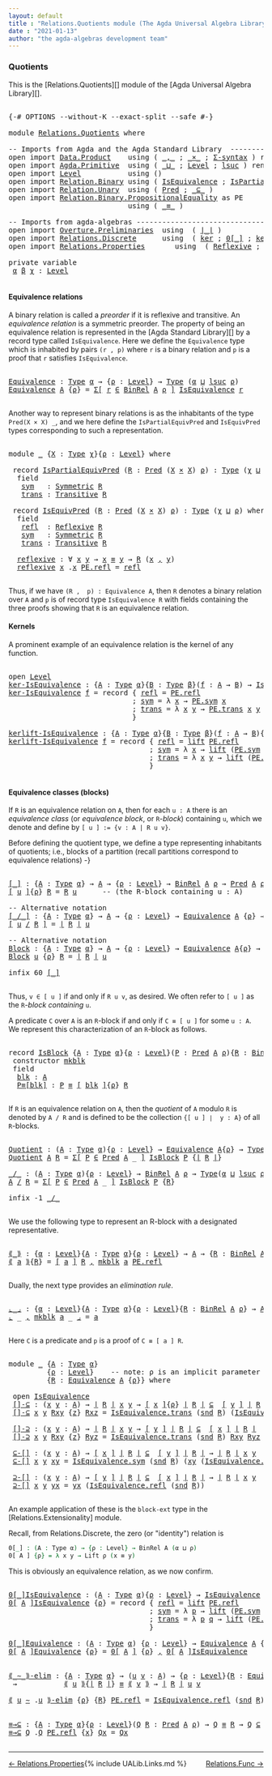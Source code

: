 ```yaml
---
layout: default
title : "Relations.Quotients module (The Agda Universal Algebra Library)"
date : "2021-01-13"
author: "the agda-algebras development team"
---
```


### <a id="quotients">Quotients</a>

This is the [Relations.Quotients][] module of the [Agda Universal Algebra Library][].

<pre class="Agda">

<a id="303" class="Symbol">{-#</a> <a id="307" class="Keyword">OPTIONS</a> <a id="315" class="Pragma">--without-K</a> <a id="327" class="Pragma">--exact-split</a> <a id="341" class="Pragma">--safe</a> <a id="348" class="Symbol">#-}</a>

<a id="353" class="Keyword">module</a> <a id="360" href="Relations.Quotients.html" class="Module">Relations.Quotients</a> <a id="380" class="Keyword">where</a>

<a id="387" class="Comment">-- Imports from Agda and the Agda Standard Library  ----------------------------------------------</a>
<a id="486" class="Keyword">open</a> <a id="491" class="Keyword">import</a> <a id="498" href="Data.Product.html" class="Module">Data.Product</a>    <a id="514" class="Keyword">using</a> <a id="520" class="Symbol">(</a> <a id="522" href="Agda.Builtin.Sigma.html#236" class="InductiveConstructor Operator">_,_</a> <a id="526" class="Symbol">;</a> <a id="528" href="Data.Product.html#1167" class="Function Operator">_×_</a> <a id="532" class="Symbol">;</a> <a id="534" href="Data.Product.html#916" class="Function">Σ-syntax</a> <a id="543" class="Symbol">)</a> <a id="545" class="Keyword">renaming</a> <a id="554" class="Symbol">(</a> <a id="556" href="Agda.Builtin.Sigma.html#252" class="Field">proj₁</a> <a id="562" class="Symbol">to</a> <a id="565" class="Field">fst</a> <a id="569" class="Symbol">;</a> <a id="571" href="Agda.Builtin.Sigma.html#264" class="Field">proj₂</a> <a id="577" class="Symbol">to</a> <a id="580" class="Field">snd</a> <a id="584" class="Symbol">)</a>
<a id="586" class="Keyword">open</a> <a id="591" class="Keyword">import</a> <a id="598" href="Agda.Primitive.html" class="Module">Agda.Primitive</a>  <a id="614" class="Keyword">using</a> <a id="620" class="Symbol">(</a> <a id="622" href="Agda.Primitive.html#810" class="Primitive Operator">_⊔_</a> <a id="626" class="Symbol">;</a> <a id="628" href="Agda.Primitive.html#597" class="Postulate">Level</a> <a id="634" class="Symbol">;</a> <a id="636" href="Agda.Primitive.html#780" class="Primitive">lsuc</a> <a id="641" class="Symbol">)</a> <a id="643" class="Keyword">renaming</a> <a id="652" class="Symbol">(</a> <a id="654" href="Agda.Primitive.html#326" class="Primitive">Set</a> <a id="658" class="Symbol">to</a> <a id="661" class="Primitive">Type</a> <a id="666" class="Symbol">)</a>
<a id="668" class="Keyword">open</a> <a id="673" class="Keyword">import</a> <a id="680" href="Level.html" class="Module">Level</a>           <a id="696" class="Keyword">using</a> <a id="702" class="Symbol">()</a>
<a id="705" class="Keyword">open</a> <a id="710" class="Keyword">import</a> <a id="717" href="Relation.Binary.html" class="Module">Relation.Binary</a> <a id="733" class="Keyword">using</a> <a id="739" class="Symbol">(</a> <a id="741" href="Relation.Binary.Structures.html#1522" class="Record">IsEquivalence</a> <a id="755" class="Symbol">;</a> <a id="757" href="Relation.Binary.Structures.html#1119" class="Record">IsPartialEquivalence</a><a id="777" class="Symbol">)</a> <a id="779" class="Keyword">renaming</a> <a id="788" class="Symbol">(</a> <a id="790" href="Relation.Binary.Core.html#882" class="Function">Rel</a> <a id="794" class="Symbol">to</a> <a id="797" class="Function">BinRel</a> <a id="804" class="Symbol">)</a>
<a id="806" class="Keyword">open</a> <a id="811" class="Keyword">import</a> <a id="818" href="Relation.Unary.html" class="Module">Relation.Unary</a>  <a id="834" class="Keyword">using</a> <a id="840" class="Symbol">(</a> <a id="842" href="Relation.Unary.html#1101" class="Function">Pred</a> <a id="847" class="Symbol">;</a> <a id="849" href="Relation.Unary.html#1742" class="Function Operator">_⊆_</a> <a id="853" class="Symbol">)</a>
<a id="855" class="Keyword">open</a> <a id="860" class="Keyword">import</a> <a id="867" href="Relation.Binary.PropositionalEquality.html" class="Module">Relation.Binary.PropositionalEquality</a> <a id="905" class="Symbol">as</a> <a id="908" class="Module">PE</a>
                            <a id="939" class="Keyword">using</a> <a id="945" class="Symbol">(</a> <a id="947" href="Agda.Builtin.Equality.html#151" class="Datatype Operator">_≡_</a> <a id="951" class="Symbol">)</a>

<a id="954" class="Comment">-- Imports from agda-algebras ---------------------------------------------------------------------</a>
<a id="1054" class="Keyword">open</a> <a id="1059" class="Keyword">import</a> <a id="1066" href="Overture.Preliminaries.html" class="Module">Overture.Preliminaries</a>  <a id="1090" class="Keyword">using</a>  <a id="1097" class="Symbol">(</a> <a id="1099" href="Overture.Preliminaries.html#4382" class="Function Operator">∣_∣</a> <a id="1103" class="Symbol">)</a>
<a id="1105" class="Keyword">open</a> <a id="1110" class="Keyword">import</a> <a id="1117" href="Relations.Discrete.html" class="Module">Relations.Discrete</a>      <a id="1141" class="Keyword">using</a>  <a id="1148" class="Symbol">(</a> <a id="1150" href="Relations.Discrete.html#3878" class="Function">ker</a> <a id="1154" class="Symbol">;</a> <a id="1156" href="Relations.Discrete.html#4655" class="Function Operator">0[_]</a> <a id="1161" class="Symbol">;</a> <a id="1163" href="Relations.Discrete.html#4336" class="Function">kerlift</a> <a id="1171" class="Symbol">)</a>
<a id="1173" class="Keyword">open</a> <a id="1178" class="Keyword">import</a> <a id="1185" href="Relations.Properties.html" class="Module">Relations.Properties</a>       <a id="1212" class="Keyword">using</a>  <a id="1219" class="Symbol">(</a> <a id="1221" href="Relations.Properties.html#1173" class="Function">Reflexive</a> <a id="1231" class="Symbol">;</a> <a id="1233" href="Relations.Properties.html#1376" class="Function">Symmetric</a> <a id="1243" class="Symbol">;</a> <a id="1245" href="Relations.Properties.html#1798" class="Function">Transitive</a> <a id="1256" class="Symbol">)</a>

<a id="1259" class="Keyword">private</a> <a id="1267" class="Keyword">variable</a>
 <a id="1277" href="Relations.Quotients.html#1277" class="Generalizable">α</a> <a id="1279" href="Relations.Quotients.html#1279" class="Generalizable">β</a> <a id="1281" href="Relations.Quotients.html#1281" class="Generalizable">χ</a> <a id="1283" class="Symbol">:</a> <a id="1285" href="Agda.Primitive.html#597" class="Postulate">Level</a>

</pre>

#### <a id="equivalence-relations">Equivalence relations</a>

A binary relation is called a *preorder* if it is reflexive and transitive.
An *equivalence relation* is a symmetric preorder. The property of being
an equivalence relation is represented in the [Agda Standard Library][] by
a record type called `IsEquivalence`.  Here we define the `Equivalence` type
which is inhabited by pairs `(r , p)` where `r` is a binary relation and `p`
is a proof that `r` satisfies `IsEquivalence`.

<pre class="Agda">

<a id="Equivalence"></a><a id="1806" href="Relations.Quotients.html#1806" class="Function">Equivalence</a> <a id="1818" class="Symbol">:</a> <a id="1820" href="Relations.Quotients.html#661" class="Primitive">Type</a> <a id="1825" href="Relations.Quotients.html#1277" class="Generalizable">α</a> <a id="1827" class="Symbol">→</a> <a id="1829" class="Symbol">{</a><a id="1830" href="Relations.Quotients.html#1830" class="Bound">ρ</a> <a id="1832" class="Symbol">:</a> <a id="1834" href="Agda.Primitive.html#597" class="Postulate">Level</a><a id="1839" class="Symbol">}</a> <a id="1841" class="Symbol">→</a> <a id="1843" href="Relations.Quotients.html#661" class="Primitive">Type</a> <a id="1848" class="Symbol">(</a><a id="1849" href="Relations.Quotients.html#1277" class="Generalizable">α</a> <a id="1851" href="Agda.Primitive.html#810" class="Primitive Operator">⊔</a> <a id="1853" href="Agda.Primitive.html#780" class="Primitive">lsuc</a> <a id="1858" href="Relations.Quotients.html#1830" class="Bound">ρ</a><a id="1859" class="Symbol">)</a>
<a id="1861" href="Relations.Quotients.html#1806" class="Function">Equivalence</a> <a id="1873" href="Relations.Quotients.html#1873" class="Bound">A</a> <a id="1875" class="Symbol">{</a><a id="1876" href="Relations.Quotients.html#1876" class="Bound">ρ</a><a id="1877" class="Symbol">}</a> <a id="1879" class="Symbol">=</a> <a id="1881" href="Data.Product.html#916" class="Function">Σ[</a> <a id="1884" href="Relations.Quotients.html#1884" class="Bound">r</a> <a id="1886" href="Data.Product.html#916" class="Function">∈</a> <a id="1888" href="Relations.Quotients.html#797" class="Function">BinRel</a> <a id="1895" href="Relations.Quotients.html#1873" class="Bound">A</a> <a id="1897" href="Relations.Quotients.html#1876" class="Bound">ρ</a> <a id="1899" href="Data.Product.html#916" class="Function">]</a> <a id="1901" href="Relation.Binary.Structures.html#1522" class="Record">IsEquivalence</a> <a id="1915" href="Relations.Quotients.html#1884" class="Bound">r</a>

</pre>

Another way to represent binary relations is as the inhabitants of the
type `Pred(X × X) _`, and we here define the `IsPartialEquivPred`
and `IsEquivPred` types corresponding to such a representation.

<pre class="Agda">

<a id="2146" class="Keyword">module</a> <a id="2153" href="Relations.Quotients.html#2153" class="Module">_</a> <a id="2155" class="Symbol">{</a><a id="2156" href="Relations.Quotients.html#2156" class="Bound">X</a> <a id="2158" class="Symbol">:</a> <a id="2160" href="Relations.Quotients.html#661" class="Primitive">Type</a> <a id="2165" href="Relations.Quotients.html#1281" class="Generalizable">χ</a><a id="2166" class="Symbol">}{</a><a id="2168" href="Relations.Quotients.html#2168" class="Bound">ρ</a> <a id="2170" class="Symbol">:</a> <a id="2172" href="Agda.Primitive.html#597" class="Postulate">Level</a><a id="2177" class="Symbol">}</a> <a id="2179" class="Keyword">where</a>

 <a id="2187" class="Keyword">record</a> <a id="2194" href="Relations.Quotients.html#2194" class="Record">IsPartialEquivPred</a> <a id="2213" class="Symbol">(</a><a id="2214" href="Relations.Quotients.html#2214" class="Bound">R</a> <a id="2216" class="Symbol">:</a> <a id="2218" href="Relation.Unary.html#1101" class="Function">Pred</a> <a id="2223" class="Symbol">(</a><a id="2224" href="Relations.Quotients.html#2156" class="Bound">X</a> <a id="2226" href="Data.Product.html#1167" class="Function Operator">×</a> <a id="2228" href="Relations.Quotients.html#2156" class="Bound">X</a><a id="2229" class="Symbol">)</a> <a id="2231" href="Relations.Quotients.html#2168" class="Bound">ρ</a><a id="2232" class="Symbol">)</a> <a id="2234" class="Symbol">:</a> <a id="2236" href="Relations.Quotients.html#661" class="Primitive">Type</a> <a id="2241" class="Symbol">(</a><a id="2242" href="Relations.Quotients.html#2165" class="Bound">χ</a> <a id="2244" href="Agda.Primitive.html#810" class="Primitive Operator">⊔</a> <a id="2246" href="Relations.Quotients.html#2168" class="Bound">ρ</a><a id="2247" class="Symbol">)</a> <a id="2249" class="Keyword">where</a>
  <a id="2257" class="Keyword">field</a>
   <a id="2266" href="Relations.Quotients.html#2266" class="Field">sym</a>   <a id="2272" class="Symbol">:</a> <a id="2274" href="Relations.Properties.html#1376" class="Function">Symmetric</a> <a id="2284" href="Relations.Quotients.html#2214" class="Bound">R</a>
   <a id="2289" href="Relations.Quotients.html#2289" class="Field">trans</a> <a id="2295" class="Symbol">:</a> <a id="2297" href="Relations.Properties.html#1798" class="Function">Transitive</a> <a id="2308" href="Relations.Quotients.html#2214" class="Bound">R</a>

 <a id="2312" class="Keyword">record</a> <a id="2319" href="Relations.Quotients.html#2319" class="Record">IsEquivPred</a> <a id="2331" class="Symbol">(</a><a id="2332" href="Relations.Quotients.html#2332" class="Bound">R</a> <a id="2334" class="Symbol">:</a> <a id="2336" href="Relation.Unary.html#1101" class="Function">Pred</a> <a id="2341" class="Symbol">(</a><a id="2342" href="Relations.Quotients.html#2156" class="Bound">X</a> <a id="2344" href="Data.Product.html#1167" class="Function Operator">×</a> <a id="2346" href="Relations.Quotients.html#2156" class="Bound">X</a><a id="2347" class="Symbol">)</a> <a id="2349" href="Relations.Quotients.html#2168" class="Bound">ρ</a><a id="2350" class="Symbol">)</a> <a id="2352" class="Symbol">:</a> <a id="2354" href="Relations.Quotients.html#661" class="Primitive">Type</a> <a id="2359" class="Symbol">(</a><a id="2360" href="Relations.Quotients.html#2165" class="Bound">χ</a> <a id="2362" href="Agda.Primitive.html#810" class="Primitive Operator">⊔</a> <a id="2364" href="Relations.Quotients.html#2168" class="Bound">ρ</a><a id="2365" class="Symbol">)</a> <a id="2367" class="Keyword">where</a>
  <a id="2375" class="Keyword">field</a>
   <a id="2384" href="Relations.Quotients.html#2384" class="Field">refl</a>  <a id="2390" class="Symbol">:</a> <a id="2392" href="Relations.Properties.html#1173" class="Function">Reflexive</a> <a id="2402" href="Relations.Quotients.html#2332" class="Bound">R</a>
   <a id="2407" href="Relations.Quotients.html#2407" class="Field">sym</a>   <a id="2413" class="Symbol">:</a> <a id="2415" href="Relations.Properties.html#1376" class="Function">Symmetric</a> <a id="2425" href="Relations.Quotients.html#2332" class="Bound">R</a>
   <a id="2430" href="Relations.Quotients.html#2430" class="Field">trans</a> <a id="2436" class="Symbol">:</a> <a id="2438" href="Relations.Properties.html#1798" class="Function">Transitive</a> <a id="2449" href="Relations.Quotients.html#2332" class="Bound">R</a>

  <a id="2454" href="Relations.Quotients.html#2454" class="Function">reflexive</a> <a id="2464" class="Symbol">:</a> <a id="2466" class="Symbol">∀</a> <a id="2468" href="Relations.Quotients.html#2468" class="Bound">x</a> <a id="2470" href="Relations.Quotients.html#2470" class="Bound">y</a> <a id="2472" class="Symbol">→</a> <a id="2474" href="Relations.Quotients.html#2468" class="Bound">x</a> <a id="2476" href="Agda.Builtin.Equality.html#151" class="Datatype Operator">≡</a> <a id="2478" href="Relations.Quotients.html#2470" class="Bound">y</a> <a id="2480" class="Symbol">→</a> <a id="2482" href="Relations.Quotients.html#2332" class="Bound">R</a> <a id="2484" class="Symbol">(</a><a id="2485" href="Relations.Quotients.html#2468" class="Bound">x</a> <a id="2487" href="Agda.Builtin.Sigma.html#236" class="InductiveConstructor Operator">,</a> <a id="2489" href="Relations.Quotients.html#2470" class="Bound">y</a><a id="2490" class="Symbol">)</a>
  <a id="2494" href="Relations.Quotients.html#2454" class="Function">reflexive</a> <a id="2504" href="Relations.Quotients.html#2504" class="Bound">x</a> <a id="2506" class="DottedPattern Symbol">.</a><a id="2507" href="Relations.Quotients.html#2504" class="DottedPattern Bound">x</a> <a id="2509" href="Agda.Builtin.Equality.html#208" class="InductiveConstructor">PE.refl</a> <a id="2517" class="Symbol">=</a> <a id="2519" href="Relations.Quotients.html#2384" class="Field">refl</a>

</pre>

Thus, if we have `(R ,  p) : Equivalence A`, then `R` denotes a binary
relation over `A` and `p` is of record type `IsEquivalence R` with fields
containing the three proofs showing that `R` is an equivalence relation.

#### <a id="kernels">Kernels</a>

A prominent example of an equivalence relation is the kernel of any function.

<pre class="Agda">

<a id="2883" class="Keyword">open</a> <a id="2888" href="Level.html" class="Module">Level</a>
<a id="ker-IsEquivalence"></a><a id="2894" href="Relations.Quotients.html#2894" class="Function">ker-IsEquivalence</a> <a id="2912" class="Symbol">:</a> <a id="2914" class="Symbol">{</a><a id="2915" href="Relations.Quotients.html#2915" class="Bound">A</a> <a id="2917" class="Symbol">:</a> <a id="2919" href="Relations.Quotients.html#661" class="Primitive">Type</a> <a id="2924" href="Relations.Quotients.html#1277" class="Generalizable">α</a><a id="2925" class="Symbol">}{</a><a id="2927" href="Relations.Quotients.html#2927" class="Bound">B</a> <a id="2929" class="Symbol">:</a> <a id="2931" href="Relations.Quotients.html#661" class="Primitive">Type</a> <a id="2936" href="Relations.Quotients.html#1279" class="Generalizable">β</a><a id="2937" class="Symbol">}(</a><a id="2939" href="Relations.Quotients.html#2939" class="Bound">f</a> <a id="2941" class="Symbol">:</a> <a id="2943" href="Relations.Quotients.html#2915" class="Bound">A</a> <a id="2945" class="Symbol">→</a> <a id="2947" href="Relations.Quotients.html#2927" class="Bound">B</a><a id="2948" class="Symbol">)</a> <a id="2950" class="Symbol">→</a> <a id="2952" href="Relation.Binary.Structures.html#1522" class="Record">IsEquivalence</a> <a id="2966" class="Symbol">(</a><a id="2967" href="Relations.Discrete.html#3878" class="Function">ker</a> <a id="2971" href="Relations.Quotients.html#2939" class="Bound">f</a><a id="2972" class="Symbol">)</a>
<a id="2974" href="Relations.Quotients.html#2894" class="Function">ker-IsEquivalence</a> <a id="2992" href="Relations.Quotients.html#2992" class="Bound">f</a> <a id="2994" class="Symbol">=</a> <a id="2996" class="Keyword">record</a> <a id="3003" class="Symbol">{</a> <a id="3005" href="Relation.Binary.Structures.html#1568" class="Field">refl</a> <a id="3010" class="Symbol">=</a> <a id="3012" href="Agda.Builtin.Equality.html#208" class="InductiveConstructor">PE.refl</a>
                             <a id="3049" class="Symbol">;</a> <a id="3051" href="Relation.Binary.Structures.html#1594" class="Field">sym</a> <a id="3055" class="Symbol">=</a> <a id="3057" class="Symbol">λ</a> <a id="3059" href="Relations.Quotients.html#3059" class="Bound">x</a> <a id="3061" class="Symbol">→</a> <a id="3063" href="Relation.Binary.PropositionalEquality.Core.html#1684" class="Function">PE.sym</a> <a id="3070" href="Relations.Quotients.html#3059" class="Bound">x</a>
                             <a id="3101" class="Symbol">;</a> <a id="3103" href="Relation.Binary.Structures.html#1620" class="Field">trans</a> <a id="3109" class="Symbol">=</a> <a id="3111" class="Symbol">λ</a> <a id="3113" href="Relations.Quotients.html#3113" class="Bound">x</a> <a id="3115" href="Relations.Quotients.html#3115" class="Bound">y</a> <a id="3117" class="Symbol">→</a> <a id="3119" href="Relation.Binary.PropositionalEquality.Core.html#1729" class="Function">PE.trans</a> <a id="3128" href="Relations.Quotients.html#3113" class="Bound">x</a> <a id="3130" href="Relations.Quotients.html#3115" class="Bound">y</a>
                             <a id="3161" class="Symbol">}</a>

<a id="kerlift-IsEquivalence"></a><a id="3164" href="Relations.Quotients.html#3164" class="Function">kerlift-IsEquivalence</a> <a id="3186" class="Symbol">:</a> <a id="3188" class="Symbol">{</a><a id="3189" href="Relations.Quotients.html#3189" class="Bound">A</a> <a id="3191" class="Symbol">:</a> <a id="3193" href="Relations.Quotients.html#661" class="Primitive">Type</a> <a id="3198" href="Relations.Quotients.html#1277" class="Generalizable">α</a><a id="3199" class="Symbol">}{</a><a id="3201" href="Relations.Quotients.html#3201" class="Bound">B</a> <a id="3203" class="Symbol">:</a> <a id="3205" href="Relations.Quotients.html#661" class="Primitive">Type</a> <a id="3210" href="Relations.Quotients.html#1279" class="Generalizable">β</a><a id="3211" class="Symbol">}(</a><a id="3213" href="Relations.Quotients.html#3213" class="Bound">f</a> <a id="3215" class="Symbol">:</a> <a id="3217" href="Relations.Quotients.html#3189" class="Bound">A</a> <a id="3219" class="Symbol">→</a> <a id="3221" href="Relations.Quotients.html#3201" class="Bound">B</a><a id="3222" class="Symbol">){</a><a id="3224" href="Relations.Quotients.html#3224" class="Bound">ρ</a> <a id="3226" class="Symbol">:</a> <a id="3228" href="Agda.Primitive.html#597" class="Postulate">Level</a><a id="3233" class="Symbol">}</a> <a id="3235" class="Symbol">→</a> <a id="3237" href="Relation.Binary.Structures.html#1522" class="Record">IsEquivalence</a> <a id="3251" class="Symbol">(</a><a id="3252" href="Relations.Discrete.html#4336" class="Function">kerlift</a> <a id="3260" href="Relations.Quotients.html#3213" class="Bound">f</a> <a id="3262" href="Relations.Quotients.html#3224" class="Bound">ρ</a><a id="3263" class="Symbol">)</a>
<a id="3265" href="Relations.Quotients.html#3164" class="Function">kerlift-IsEquivalence</a> <a id="3287" href="Relations.Quotients.html#3287" class="Bound">f</a> <a id="3289" class="Symbol">=</a> <a id="3291" class="Keyword">record</a> <a id="3298" class="Symbol">{</a> <a id="3300" href="Relation.Binary.Structures.html#1568" class="Field">refl</a> <a id="3305" class="Symbol">=</a> <a id="3307" href="Level.html#457" class="InductiveConstructor">lift</a> <a id="3312" href="Agda.Builtin.Equality.html#208" class="InductiveConstructor">PE.refl</a>
                                 <a id="3353" class="Symbol">;</a> <a id="3355" href="Relation.Binary.Structures.html#1594" class="Field">sym</a> <a id="3359" class="Symbol">=</a> <a id="3361" class="Symbol">λ</a> <a id="3363" href="Relations.Quotients.html#3363" class="Bound">x</a> <a id="3365" class="Symbol">→</a> <a id="3367" href="Level.html#457" class="InductiveConstructor">lift</a> <a id="3372" class="Symbol">(</a><a id="3373" href="Relation.Binary.PropositionalEquality.Core.html#1684" class="Function">PE.sym</a> <a id="3380" class="Symbol">(</a><a id="3381" href="Level.html#470" class="Field">lower</a> <a id="3387" href="Relations.Quotients.html#3363" class="Bound">x</a><a id="3388" class="Symbol">))</a>
                                 <a id="3424" class="Symbol">;</a> <a id="3426" href="Relation.Binary.Structures.html#1620" class="Field">trans</a> <a id="3432" class="Symbol">=</a> <a id="3434" class="Symbol">λ</a> <a id="3436" href="Relations.Quotients.html#3436" class="Bound">x</a> <a id="3438" href="Relations.Quotients.html#3438" class="Bound">y</a> <a id="3440" class="Symbol">→</a> <a id="3442" href="Level.html#457" class="InductiveConstructor">lift</a> <a id="3447" class="Symbol">(</a><a id="3448" href="Relation.Binary.PropositionalEquality.Core.html#1729" class="Function">PE.trans</a> <a id="3457" class="Symbol">(</a><a id="3458" href="Level.html#470" class="Field">lower</a> <a id="3464" href="Relations.Quotients.html#3436" class="Bound">x</a><a id="3465" class="Symbol">)</a> <a id="3467" class="Symbol">(</a><a id="3468" href="Level.html#470" class="Field">lower</a> <a id="3474" href="Relations.Quotients.html#3438" class="Bound">y</a><a id="3475" class="Symbol">))</a>
                                 <a id="3511" class="Symbol">}</a>

</pre>


#### <a id="equivalence-classes"> Equivalence classes (blocks) </a>


If `R` is an equivalence relation on `A`, then for each `u : A` there is
an *equivalence class* (or *equivalence block*, or `R`-*block*) containing `u`,
which we denote and define by `[ u ] := {v : A | R u v}`.

Before defining the quotient type, we define a type representing inhabitants of quotients;
i.e., blocks of a partition (recall partitions correspond to equivalence relations) -}

<pre class="Agda">

<a id="[_]"></a><a id="4002" href="Relations.Quotients.html#4002" class="Function Operator">[_]</a> <a id="4006" class="Symbol">:</a> <a id="4008" class="Symbol">{</a><a id="4009" href="Relations.Quotients.html#4009" class="Bound">A</a> <a id="4011" class="Symbol">:</a> <a id="4013" href="Relations.Quotients.html#661" class="Primitive">Type</a> <a id="4018" href="Relations.Quotients.html#1277" class="Generalizable">α</a><a id="4019" class="Symbol">}</a> <a id="4021" class="Symbol">→</a> <a id="4023" href="Relations.Quotients.html#4009" class="Bound">A</a> <a id="4025" class="Symbol">→</a> <a id="4027" class="Symbol">{</a><a id="4028" href="Relations.Quotients.html#4028" class="Bound">ρ</a> <a id="4030" class="Symbol">:</a> <a id="4032" href="Agda.Primitive.html#597" class="Postulate">Level</a><a id="4037" class="Symbol">}</a> <a id="4039" class="Symbol">→</a> <a id="4041" href="Relations.Quotients.html#797" class="Function">BinRel</a> <a id="4048" href="Relations.Quotients.html#4009" class="Bound">A</a> <a id="4050" href="Relations.Quotients.html#4028" class="Bound">ρ</a> <a id="4052" class="Symbol">→</a> <a id="4054" href="Relation.Unary.html#1101" class="Function">Pred</a> <a id="4059" href="Relations.Quotients.html#4009" class="Bound">A</a> <a id="4061" href="Relations.Quotients.html#4028" class="Bound">ρ</a>
<a id="4063" href="Relations.Quotients.html#4002" class="Function Operator">[</a> <a id="4065" href="Relations.Quotients.html#4065" class="Bound">u</a> <a id="4067" href="Relations.Quotients.html#4002" class="Function Operator">]</a><a id="4068" class="Symbol">{</a><a id="4069" href="Relations.Quotients.html#4069" class="Bound">ρ</a><a id="4070" class="Symbol">}</a> <a id="4072" href="Relations.Quotients.html#4072" class="Bound">R</a> <a id="4074" class="Symbol">=</a> <a id="4076" href="Relations.Quotients.html#4072" class="Bound">R</a> <a id="4078" href="Relations.Quotients.html#4065" class="Bound">u</a>      <a id="4085" class="Comment">-- (the R-block containing u : A)</a>

<a id="4120" class="Comment">-- Alternative notation</a>
<a id="[_/_]"></a><a id="4144" href="Relations.Quotients.html#4144" class="Function Operator">[_/_]</a> <a id="4150" class="Symbol">:</a> <a id="4152" class="Symbol">{</a><a id="4153" href="Relations.Quotients.html#4153" class="Bound">A</a> <a id="4155" class="Symbol">:</a> <a id="4157" href="Relations.Quotients.html#661" class="Primitive">Type</a> <a id="4162" href="Relations.Quotients.html#1277" class="Generalizable">α</a><a id="4163" class="Symbol">}</a> <a id="4165" class="Symbol">→</a> <a id="4167" href="Relations.Quotients.html#4153" class="Bound">A</a> <a id="4169" class="Symbol">→</a> <a id="4171" class="Symbol">{</a><a id="4172" href="Relations.Quotients.html#4172" class="Bound">ρ</a> <a id="4174" class="Symbol">:</a> <a id="4176" href="Agda.Primitive.html#597" class="Postulate">Level</a><a id="4181" class="Symbol">}</a> <a id="4183" class="Symbol">→</a> <a id="4185" href="Relations.Quotients.html#1806" class="Function">Equivalence</a> <a id="4197" href="Relations.Quotients.html#4153" class="Bound">A</a> <a id="4199" class="Symbol">{</a><a id="4200" href="Relations.Quotients.html#4172" class="Bound">ρ</a><a id="4201" class="Symbol">}</a> <a id="4203" class="Symbol">→</a> <a id="4205" href="Relation.Unary.html#1101" class="Function">Pred</a> <a id="4210" href="Relations.Quotients.html#4153" class="Bound">A</a> <a id="4212" href="Relations.Quotients.html#4172" class="Bound">ρ</a>
<a id="4214" href="Relations.Quotients.html#4144" class="Function Operator">[</a> <a id="4216" href="Relations.Quotients.html#4216" class="Bound">u</a> <a id="4218" href="Relations.Quotients.html#4144" class="Function Operator">/</a> <a id="4220" href="Relations.Quotients.html#4220" class="Bound">R</a> <a id="4222" href="Relations.Quotients.html#4144" class="Function Operator">]</a> <a id="4224" class="Symbol">=</a> <a id="4226" href="Overture.Preliminaries.html#4382" class="Function Operator">∣</a> <a id="4228" href="Relations.Quotients.html#4220" class="Bound">R</a> <a id="4230" href="Overture.Preliminaries.html#4382" class="Function Operator">∣</a> <a id="4232" href="Relations.Quotients.html#4216" class="Bound">u</a>

<a id="4235" class="Comment">-- Alternative notation</a>
<a id="Block"></a><a id="4259" href="Relations.Quotients.html#4259" class="Function">Block</a> <a id="4265" class="Symbol">:</a> <a id="4267" class="Symbol">{</a><a id="4268" href="Relations.Quotients.html#4268" class="Bound">A</a> <a id="4270" class="Symbol">:</a> <a id="4272" href="Relations.Quotients.html#661" class="Primitive">Type</a> <a id="4277" href="Relations.Quotients.html#1277" class="Generalizable">α</a><a id="4278" class="Symbol">}</a> <a id="4280" class="Symbol">→</a> <a id="4282" href="Relations.Quotients.html#4268" class="Bound">A</a> <a id="4284" class="Symbol">→</a> <a id="4286" class="Symbol">{</a><a id="4287" href="Relations.Quotients.html#4287" class="Bound">ρ</a> <a id="4289" class="Symbol">:</a> <a id="4291" href="Agda.Primitive.html#597" class="Postulate">Level</a><a id="4296" class="Symbol">}</a> <a id="4298" class="Symbol">→</a> <a id="4300" href="Relations.Quotients.html#1806" class="Function">Equivalence</a> <a id="4312" href="Relations.Quotients.html#4268" class="Bound">A</a><a id="4313" class="Symbol">{</a><a id="4314" href="Relations.Quotients.html#4287" class="Bound">ρ</a><a id="4315" class="Symbol">}</a> <a id="4317" class="Symbol">→</a> <a id="4319" href="Relation.Unary.html#1101" class="Function">Pred</a> <a id="4324" href="Relations.Quotients.html#4268" class="Bound">A</a> <a id="4326" href="Relations.Quotients.html#4287" class="Bound">ρ</a>
<a id="4328" href="Relations.Quotients.html#4259" class="Function">Block</a> <a id="4334" href="Relations.Quotients.html#4334" class="Bound">u</a> <a id="4336" class="Symbol">{</a><a id="4337" href="Relations.Quotients.html#4337" class="Bound">ρ</a><a id="4338" class="Symbol">}</a> <a id="4340" href="Relations.Quotients.html#4340" class="Bound">R</a> <a id="4342" class="Symbol">=</a> <a id="4344" href="Overture.Preliminaries.html#4382" class="Function Operator">∣</a> <a id="4346" href="Relations.Quotients.html#4340" class="Bound">R</a> <a id="4348" href="Overture.Preliminaries.html#4382" class="Function Operator">∣</a> <a id="4350" href="Relations.Quotients.html#4334" class="Bound">u</a>

<a id="4353" class="Keyword">infix</a> <a id="4359" class="Number">60</a> <a id="4362" href="Relations.Quotients.html#4002" class="Function Operator">[_]</a>

</pre>

Thus, `v ∈ [ u ]` if and only if `R u v`, as desired.  We often refer to `[ u ]`
as the `R`-*block containing* `u`.

A predicate `C` over `A` is an `R`-block if and only if `C ≡ [ u ]` for some `u : A`.
We represent this characterization of an `R`-block as follows.

<pre class="Agda">

<a id="4660" class="Keyword">record</a> <a id="IsBlock"></a><a id="4667" href="Relations.Quotients.html#4667" class="Record">IsBlock</a> <a id="4675" class="Symbol">{</a><a id="4676" href="Relations.Quotients.html#4676" class="Bound">A</a> <a id="4678" class="Symbol">:</a> <a id="4680" href="Relations.Quotients.html#661" class="Primitive">Type</a> <a id="4685" href="Relations.Quotients.html#1277" class="Generalizable">α</a><a id="4686" class="Symbol">}{</a><a id="4688" href="Relations.Quotients.html#4688" class="Bound">ρ</a> <a id="4690" class="Symbol">:</a> <a id="4692" href="Agda.Primitive.html#597" class="Postulate">Level</a><a id="4697" class="Symbol">}(</a><a id="4699" href="Relations.Quotients.html#4699" class="Bound">P</a> <a id="4701" class="Symbol">:</a> <a id="4703" href="Relation.Unary.html#1101" class="Function">Pred</a> <a id="4708" href="Relations.Quotients.html#4676" class="Bound">A</a> <a id="4710" href="Relations.Quotients.html#4688" class="Bound">ρ</a><a id="4711" class="Symbol">){</a><a id="4713" href="Relations.Quotients.html#4713" class="Bound">R</a> <a id="4715" class="Symbol">:</a> <a id="4717" href="Relations.Quotients.html#797" class="Function">BinRel</a> <a id="4724" href="Relations.Quotients.html#4676" class="Bound">A</a> <a id="4726" href="Relations.Quotients.html#4688" class="Bound">ρ</a><a id="4727" class="Symbol">}</a> <a id="4729" class="Symbol">:</a> <a id="4731" href="Relations.Quotients.html#661" class="Primitive">Type</a><a id="4735" class="Symbol">(</a><a id="4736" href="Relations.Quotients.html#4685" class="Bound">α</a> <a id="4738" href="Agda.Primitive.html#810" class="Primitive Operator">⊔</a> <a id="4740" href="Agda.Primitive.html#780" class="Primitive">lsuc</a> <a id="4745" href="Relations.Quotients.html#4688" class="Bound">ρ</a><a id="4746" class="Symbol">)</a> <a id="4748" class="Keyword">where</a>
 <a id="4755" class="Keyword">constructor</a> <a id="mkblk"></a><a id="4767" href="Relations.Quotients.html#4767" class="InductiveConstructor">mkblk</a>
 <a id="4774" class="Keyword">field</a>
  <a id="IsBlock.blk"></a><a id="4782" href="Relations.Quotients.html#4782" class="Field">blk</a> <a id="4786" class="Symbol">:</a> <a id="4788" href="Relations.Quotients.html#4676" class="Bound">A</a>
  <a id="IsBlock.P≡[blk]"></a><a id="4792" href="Relations.Quotients.html#4792" class="Field">P≡[blk]</a> <a id="4800" class="Symbol">:</a> <a id="4802" href="Relations.Quotients.html#4699" class="Bound">P</a> <a id="4804" href="Agda.Builtin.Equality.html#151" class="Datatype Operator">≡</a> <a id="4806" href="Relations.Quotients.html#4002" class="Function Operator">[</a> <a id="4808" href="Relations.Quotients.html#4782" class="Field">blk</a> <a id="4812" href="Relations.Quotients.html#4002" class="Function Operator">]</a><a id="4813" class="Symbol">{</a><a id="4814" href="Relations.Quotients.html#4688" class="Bound">ρ</a><a id="4815" class="Symbol">}</a> <a id="4817" href="Relations.Quotients.html#4713" class="Bound">R</a>

</pre>

If `R` is an equivalence relation on `A`, then the *quotient* of `A` modulo `R` is
denoted by `A / R` and is defined to be the collection `{[ u ] ∣  y : A}` of all
`R`-blocks.

<pre class="Agda">

<a id="Quotient"></a><a id="5023" href="Relations.Quotients.html#5023" class="Function">Quotient</a> <a id="5032" class="Symbol">:</a> <a id="5034" class="Symbol">(</a><a id="5035" href="Relations.Quotients.html#5035" class="Bound">A</a> <a id="5037" class="Symbol">:</a> <a id="5039" href="Relations.Quotients.html#661" class="Primitive">Type</a> <a id="5044" href="Relations.Quotients.html#1277" class="Generalizable">α</a><a id="5045" class="Symbol">){</a><a id="5047" href="Relations.Quotients.html#5047" class="Bound">ρ</a> <a id="5049" class="Symbol">:</a> <a id="5051" href="Agda.Primitive.html#597" class="Postulate">Level</a><a id="5056" class="Symbol">}</a> <a id="5058" class="Symbol">→</a> <a id="5060" href="Relations.Quotients.html#1806" class="Function">Equivalence</a> <a id="5072" href="Relations.Quotients.html#5035" class="Bound">A</a><a id="5073" class="Symbol">{</a><a id="5074" href="Relations.Quotients.html#5047" class="Bound">ρ</a><a id="5075" class="Symbol">}</a> <a id="5077" class="Symbol">→</a> <a id="5079" href="Relations.Quotients.html#661" class="Primitive">Type</a><a id="5083" class="Symbol">(</a><a id="5084" href="Relations.Quotients.html#1277" class="Generalizable">α</a> <a id="5086" href="Agda.Primitive.html#810" class="Primitive Operator">⊔</a> <a id="5088" href="Agda.Primitive.html#780" class="Primitive">lsuc</a> <a id="5093" href="Relations.Quotients.html#5047" class="Bound">ρ</a><a id="5094" class="Symbol">)</a>
<a id="5096" href="Relations.Quotients.html#5023" class="Function">Quotient</a> <a id="5105" href="Relations.Quotients.html#5105" class="Bound">A</a> <a id="5107" href="Relations.Quotients.html#5107" class="Bound">R</a> <a id="5109" class="Symbol">=</a> <a id="5111" href="Data.Product.html#916" class="Function">Σ[</a> <a id="5114" href="Relations.Quotients.html#5114" class="Bound">P</a> <a id="5116" href="Data.Product.html#916" class="Function">∈</a> <a id="5118" href="Relation.Unary.html#1101" class="Function">Pred</a> <a id="5123" href="Relations.Quotients.html#5105" class="Bound">A</a> <a id="5125" class="Symbol">_</a> <a id="5127" href="Data.Product.html#916" class="Function">]</a> <a id="5129" href="Relations.Quotients.html#4667" class="Record">IsBlock</a> <a id="5137" href="Relations.Quotients.html#5114" class="Bound">P</a> <a id="5139" class="Symbol">{</a><a id="5140" href="Overture.Preliminaries.html#4382" class="Function Operator">∣</a> <a id="5142" href="Relations.Quotients.html#5107" class="Bound">R</a> <a id="5144" href="Overture.Preliminaries.html#4382" class="Function Operator">∣</a><a id="5145" class="Symbol">}</a>

<a id="_/_"></a><a id="5148" href="Relations.Quotients.html#5148" class="Function Operator">_/_</a> <a id="5152" class="Symbol">:</a> <a id="5154" class="Symbol">(</a><a id="5155" href="Relations.Quotients.html#5155" class="Bound">A</a> <a id="5157" class="Symbol">:</a> <a id="5159" href="Relations.Quotients.html#661" class="Primitive">Type</a> <a id="5164" href="Relations.Quotients.html#1277" class="Generalizable">α</a><a id="5165" class="Symbol">){</a><a id="5167" href="Relations.Quotients.html#5167" class="Bound">ρ</a> <a id="5169" class="Symbol">:</a> <a id="5171" href="Agda.Primitive.html#597" class="Postulate">Level</a><a id="5176" class="Symbol">}</a> <a id="5178" class="Symbol">→</a> <a id="5180" href="Relations.Quotients.html#797" class="Function">BinRel</a> <a id="5187" href="Relations.Quotients.html#5155" class="Bound">A</a> <a id="5189" href="Relations.Quotients.html#5167" class="Bound">ρ</a> <a id="5191" class="Symbol">→</a> <a id="5193" href="Relations.Quotients.html#661" class="Primitive">Type</a><a id="5197" class="Symbol">(</a><a id="5198" href="Relations.Quotients.html#1277" class="Generalizable">α</a> <a id="5200" href="Agda.Primitive.html#810" class="Primitive Operator">⊔</a> <a id="5202" href="Agda.Primitive.html#780" class="Primitive">lsuc</a> <a id="5207" href="Relations.Quotients.html#5167" class="Bound">ρ</a><a id="5208" class="Symbol">)</a>
<a id="5210" href="Relations.Quotients.html#5210" class="Bound">A</a> <a id="5212" href="Relations.Quotients.html#5148" class="Function Operator">/</a> <a id="5214" href="Relations.Quotients.html#5214" class="Bound">R</a> <a id="5216" class="Symbol">=</a> <a id="5218" href="Data.Product.html#916" class="Function">Σ[</a> <a id="5221" href="Relations.Quotients.html#5221" class="Bound">P</a> <a id="5223" href="Data.Product.html#916" class="Function">∈</a> <a id="5225" href="Relation.Unary.html#1101" class="Function">Pred</a> <a id="5230" href="Relations.Quotients.html#5210" class="Bound">A</a> <a id="5232" class="Symbol">_</a> <a id="5234" href="Data.Product.html#916" class="Function">]</a> <a id="5236" href="Relations.Quotients.html#4667" class="Record">IsBlock</a> <a id="5244" href="Relations.Quotients.html#5221" class="Bound">P</a> <a id="5246" class="Symbol">{</a><a id="5247" href="Relations.Quotients.html#5214" class="Bound">R</a><a id="5248" class="Symbol">}</a>

<a id="5251" class="Keyword">infix</a> <a id="5257" class="Number">-1</a> <a id="5260" href="Relations.Quotients.html#5148" class="Function Operator">_/_</a>

</pre>

We use the following type to represent an R-block with a designated representative.

<pre class="Agda">

<a id="⟪_⟫"></a><a id="5376" href="Relations.Quotients.html#5376" class="Function Operator">⟪_⟫</a> <a id="5380" class="Symbol">:</a> <a id="5382" class="Symbol">{</a><a id="5383" href="Relations.Quotients.html#5383" class="Bound">α</a> <a id="5385" class="Symbol">:</a> <a id="5387" href="Agda.Primitive.html#597" class="Postulate">Level</a><a id="5392" class="Symbol">}{</a><a id="5394" href="Relations.Quotients.html#5394" class="Bound">A</a> <a id="5396" class="Symbol">:</a> <a id="5398" href="Relations.Quotients.html#661" class="Primitive">Type</a> <a id="5403" href="Relations.Quotients.html#5383" class="Bound">α</a><a id="5404" class="Symbol">}{</a><a id="5406" href="Relations.Quotients.html#5406" class="Bound">ρ</a> <a id="5408" class="Symbol">:</a> <a id="5410" href="Agda.Primitive.html#597" class="Postulate">Level</a><a id="5415" class="Symbol">}</a> <a id="5417" class="Symbol">→</a> <a id="5419" href="Relations.Quotients.html#5394" class="Bound">A</a> <a id="5421" class="Symbol">→</a> <a id="5423" class="Symbol">{</a><a id="5424" href="Relations.Quotients.html#5424" class="Bound">R</a> <a id="5426" class="Symbol">:</a> <a id="5428" href="Relations.Quotients.html#797" class="Function">BinRel</a> <a id="5435" href="Relations.Quotients.html#5394" class="Bound">A</a> <a id="5437" href="Relations.Quotients.html#5406" class="Bound">ρ</a><a id="5438" class="Symbol">}</a> <a id="5440" class="Symbol">→</a> <a id="5442" href="Relations.Quotients.html#5394" class="Bound">A</a> <a id="5444" href="Relations.Quotients.html#5148" class="Function Operator">/</a> <a id="5446" href="Relations.Quotients.html#5424" class="Bound">R</a>
<a id="5448" href="Relations.Quotients.html#5376" class="Function Operator">⟪</a> <a id="5450" href="Relations.Quotients.html#5450" class="Bound">a</a> <a id="5452" href="Relations.Quotients.html#5376" class="Function Operator">⟫</a><a id="5453" class="Symbol">{</a><a id="5454" href="Relations.Quotients.html#5454" class="Bound">R</a><a id="5455" class="Symbol">}</a> <a id="5457" class="Symbol">=</a> <a id="5459" href="Relations.Quotients.html#4002" class="Function Operator">[</a> <a id="5461" href="Relations.Quotients.html#5450" class="Bound">a</a> <a id="5463" href="Relations.Quotients.html#4002" class="Function Operator">]</a> <a id="5465" href="Relations.Quotients.html#5454" class="Bound">R</a> <a id="5467" href="Agda.Builtin.Sigma.html#236" class="InductiveConstructor Operator">,</a> <a id="5469" href="Relations.Quotients.html#4767" class="InductiveConstructor">mkblk</a> <a id="5475" href="Relations.Quotients.html#5450" class="Bound">a</a> <a id="5477" href="Agda.Builtin.Equality.html#208" class="InductiveConstructor">PE.refl</a>

</pre>

Dually, the next type provides an *elimination rule*.

<pre class="Agda">

<a id="⌞_⌟"></a><a id="5567" href="Relations.Quotients.html#5567" class="Function Operator">⌞_⌟</a> <a id="5571" class="Symbol">:</a> <a id="5573" class="Symbol">{</a><a id="5574" href="Relations.Quotients.html#5574" class="Bound">α</a> <a id="5576" class="Symbol">:</a> <a id="5578" href="Agda.Primitive.html#597" class="Postulate">Level</a><a id="5583" class="Symbol">}{</a><a id="5585" href="Relations.Quotients.html#5585" class="Bound">A</a> <a id="5587" class="Symbol">:</a> <a id="5589" href="Relations.Quotients.html#661" class="Primitive">Type</a> <a id="5594" href="Relations.Quotients.html#5574" class="Bound">α</a><a id="5595" class="Symbol">}{</a><a id="5597" href="Relations.Quotients.html#5597" class="Bound">ρ</a> <a id="5599" class="Symbol">:</a> <a id="5601" href="Agda.Primitive.html#597" class="Postulate">Level</a><a id="5606" class="Symbol">}{</a><a id="5608" href="Relations.Quotients.html#5608" class="Bound">R</a> <a id="5610" class="Symbol">:</a> <a id="5612" href="Relations.Quotients.html#797" class="Function">BinRel</a> <a id="5619" href="Relations.Quotients.html#5585" class="Bound">A</a> <a id="5621" href="Relations.Quotients.html#5597" class="Bound">ρ</a><a id="5622" class="Symbol">}</a> <a id="5624" class="Symbol">→</a> <a id="5626" href="Relations.Quotients.html#5585" class="Bound">A</a> <a id="5628" href="Relations.Quotients.html#5148" class="Function Operator">/</a> <a id="5630" href="Relations.Quotients.html#5608" class="Bound">R</a>  <a id="5633" class="Symbol">→</a> <a id="5635" href="Relations.Quotients.html#5585" class="Bound">A</a>
<a id="5637" href="Relations.Quotients.html#5567" class="Function Operator">⌞</a> <a id="5639" class="Symbol">_</a> <a id="5641" href="Agda.Builtin.Sigma.html#236" class="InductiveConstructor Operator">,</a> <a id="5643" href="Relations.Quotients.html#4767" class="InductiveConstructor">mkblk</a> <a id="5649" href="Relations.Quotients.html#5649" class="Bound">a</a> <a id="5651" class="Symbol">_</a> <a id="5653" href="Relations.Quotients.html#5567" class="Function Operator">⌟</a> <a id="5655" class="Symbol">=</a> <a id="5657" href="Relations.Quotients.html#5649" class="Bound">a</a>

</pre>

Here `C` is a predicate and `p` is a proof of `C ≡ [ a ] R`.

<pre class="Agda">

<a id="5748" class="Keyword">module</a> <a id="5755" href="Relations.Quotients.html#5755" class="Module">_</a> <a id="5757" class="Symbol">{</a><a id="5758" href="Relations.Quotients.html#5758" class="Bound">A</a> <a id="5760" class="Symbol">:</a> <a id="5762" href="Relations.Quotients.html#661" class="Primitive">Type</a> <a id="5767" href="Relations.Quotients.html#1277" class="Generalizable">α</a><a id="5768" class="Symbol">}</a>
         <a id="5779" class="Symbol">{</a><a id="5780" href="Relations.Quotients.html#5780" class="Bound">ρ</a> <a id="5782" class="Symbol">:</a> <a id="5784" href="Agda.Primitive.html#597" class="Postulate">Level</a><a id="5789" class="Symbol">}</a>    <a id="5794" class="Comment">-- note: ρ is an implicit parameter</a>
         <a id="5839" class="Symbol">{</a><a id="5840" href="Relations.Quotients.html#5840" class="Bound">R</a> <a id="5842" class="Symbol">:</a> <a id="5844" href="Relations.Quotients.html#1806" class="Function">Equivalence</a> <a id="5856" href="Relations.Quotients.html#5758" class="Bound">A</a> <a id="5858" class="Symbol">{</a><a id="5859" href="Relations.Quotients.html#5780" class="Bound">ρ</a><a id="5860" class="Symbol">}}</a> <a id="5863" class="Keyword">where</a>

 <a id="5871" class="Keyword">open</a> <a id="5876" href="Relation.Binary.Structures.html#1522" class="Module">IsEquivalence</a>
 <a id="5891" href="Relations.Quotients.html#5891" class="Function">[]-⊆</a> <a id="5896" class="Symbol">:</a> <a id="5898" class="Symbol">(</a><a id="5899" href="Relations.Quotients.html#5899" class="Bound">x</a> <a id="5901" href="Relations.Quotients.html#5901" class="Bound">y</a> <a id="5903" class="Symbol">:</a> <a id="5905" href="Relations.Quotients.html#5758" class="Bound">A</a><a id="5906" class="Symbol">)</a> <a id="5908" class="Symbol">→</a> <a id="5910" href="Overture.Preliminaries.html#4382" class="Function Operator">∣</a> <a id="5912" href="Relations.Quotients.html#5840" class="Bound">R</a> <a id="5914" href="Overture.Preliminaries.html#4382" class="Function Operator">∣</a> <a id="5916" href="Relations.Quotients.html#5899" class="Bound">x</a> <a id="5918" href="Relations.Quotients.html#5901" class="Bound">y</a> <a id="5920" class="Symbol">→</a> <a id="5922" href="Relations.Quotients.html#4002" class="Function Operator">[</a> <a id="5924" href="Relations.Quotients.html#5899" class="Bound">x</a> <a id="5926" href="Relations.Quotients.html#4002" class="Function Operator">]</a><a id="5927" class="Symbol">{</a><a id="5928" href="Relations.Quotients.html#5780" class="Bound">ρ</a><a id="5929" class="Symbol">}</a> <a id="5931" href="Overture.Preliminaries.html#4382" class="Function Operator">∣</a> <a id="5933" href="Relations.Quotients.html#5840" class="Bound">R</a> <a id="5935" href="Overture.Preliminaries.html#4382" class="Function Operator">∣</a> <a id="5937" href="Relation.Unary.html#1742" class="Function Operator">⊆</a>  <a id="5940" href="Relations.Quotients.html#4002" class="Function Operator">[</a> <a id="5942" href="Relations.Quotients.html#5901" class="Bound">y</a> <a id="5944" href="Relations.Quotients.html#4002" class="Function Operator">]</a> <a id="5946" href="Overture.Preliminaries.html#4382" class="Function Operator">∣</a> <a id="5948" href="Relations.Quotients.html#5840" class="Bound">R</a> <a id="5950" href="Overture.Preliminaries.html#4382" class="Function Operator">∣</a>
 <a id="5953" href="Relations.Quotients.html#5891" class="Function">[]-⊆</a> <a id="5958" href="Relations.Quotients.html#5958" class="Bound">x</a> <a id="5960" href="Relations.Quotients.html#5960" class="Bound">y</a> <a id="5962" href="Relations.Quotients.html#5962" class="Bound">Rxy</a> <a id="5966" class="Symbol">{</a><a id="5967" href="Relations.Quotients.html#5967" class="Bound">z</a><a id="5968" class="Symbol">}</a> <a id="5970" href="Relations.Quotients.html#5970" class="Bound">Rxz</a> <a id="5974" class="Symbol">=</a> <a id="5976" href="Relation.Binary.Structures.html#1620" class="Field">IsEquivalence.trans</a> <a id="5996" class="Symbol">(</a><a id="5997" href="Relations.Quotients.html#580" class="Field">snd</a> <a id="6001" href="Relations.Quotients.html#5840" class="Bound">R</a><a id="6002" class="Symbol">)</a> <a id="6004" class="Symbol">(</a><a id="6005" href="Relation.Binary.Structures.html#1594" class="Field">IsEquivalence.sym</a> <a id="6023" class="Symbol">(</a><a id="6024" href="Relations.Quotients.html#580" class="Field">snd</a> <a id="6028" href="Relations.Quotients.html#5840" class="Bound">R</a><a id="6029" class="Symbol">)</a> <a id="6031" href="Relations.Quotients.html#5962" class="Bound">Rxy</a><a id="6034" class="Symbol">)</a> <a id="6036" href="Relations.Quotients.html#5970" class="Bound">Rxz</a>

 <a id="6042" href="Relations.Quotients.html#6042" class="Function">[]-⊇</a> <a id="6047" class="Symbol">:</a> <a id="6049" class="Symbol">(</a><a id="6050" href="Relations.Quotients.html#6050" class="Bound">x</a> <a id="6052" href="Relations.Quotients.html#6052" class="Bound">y</a> <a id="6054" class="Symbol">:</a> <a id="6056" href="Relations.Quotients.html#5758" class="Bound">A</a><a id="6057" class="Symbol">)</a> <a id="6059" class="Symbol">→</a> <a id="6061" href="Overture.Preliminaries.html#4382" class="Function Operator">∣</a> <a id="6063" href="Relations.Quotients.html#5840" class="Bound">R</a> <a id="6065" href="Overture.Preliminaries.html#4382" class="Function Operator">∣</a> <a id="6067" href="Relations.Quotients.html#6050" class="Bound">x</a> <a id="6069" href="Relations.Quotients.html#6052" class="Bound">y</a> <a id="6071" class="Symbol">→</a> <a id="6073" href="Relations.Quotients.html#4002" class="Function Operator">[</a> <a id="6075" href="Relations.Quotients.html#6052" class="Bound">y</a> <a id="6077" href="Relations.Quotients.html#4002" class="Function Operator">]</a> <a id="6079" href="Overture.Preliminaries.html#4382" class="Function Operator">∣</a> <a id="6081" href="Relations.Quotients.html#5840" class="Bound">R</a> <a id="6083" href="Overture.Preliminaries.html#4382" class="Function Operator">∣</a> <a id="6085" href="Relation.Unary.html#1742" class="Function Operator">⊆</a>  <a id="6088" href="Relations.Quotients.html#4002" class="Function Operator">[</a> <a id="6090" href="Relations.Quotients.html#6050" class="Bound">x</a> <a id="6092" href="Relations.Quotients.html#4002" class="Function Operator">]</a> <a id="6094" href="Overture.Preliminaries.html#4382" class="Function Operator">∣</a> <a id="6096" href="Relations.Quotients.html#5840" class="Bound">R</a> <a id="6098" href="Overture.Preliminaries.html#4382" class="Function Operator">∣</a>
 <a id="6101" href="Relations.Quotients.html#6042" class="Function">[]-⊇</a> <a id="6106" href="Relations.Quotients.html#6106" class="Bound">x</a> <a id="6108" href="Relations.Quotients.html#6108" class="Bound">y</a> <a id="6110" href="Relations.Quotients.html#6110" class="Bound">Rxy</a> <a id="6114" class="Symbol">{</a><a id="6115" href="Relations.Quotients.html#6115" class="Bound">z</a><a id="6116" class="Symbol">}</a> <a id="6118" href="Relations.Quotients.html#6118" class="Bound">Ryz</a> <a id="6122" class="Symbol">=</a> <a id="6124" href="Relation.Binary.Structures.html#1620" class="Field">IsEquivalence.trans</a> <a id="6144" class="Symbol">(</a><a id="6145" href="Relations.Quotients.html#580" class="Field">snd</a> <a id="6149" href="Relations.Quotients.html#5840" class="Bound">R</a><a id="6150" class="Symbol">)</a> <a id="6152" href="Relations.Quotients.html#6110" class="Bound">Rxy</a> <a id="6156" href="Relations.Quotients.html#6118" class="Bound">Ryz</a>

 <a id="6162" href="Relations.Quotients.html#6162" class="Function">⊆-[]</a> <a id="6167" class="Symbol">:</a> <a id="6169" class="Symbol">(</a><a id="6170" href="Relations.Quotients.html#6170" class="Bound">x</a> <a id="6172" href="Relations.Quotients.html#6172" class="Bound">y</a> <a id="6174" class="Symbol">:</a> <a id="6176" href="Relations.Quotients.html#5758" class="Bound">A</a><a id="6177" class="Symbol">)</a> <a id="6179" class="Symbol">→</a> <a id="6181" href="Relations.Quotients.html#4002" class="Function Operator">[</a> <a id="6183" href="Relations.Quotients.html#6170" class="Bound">x</a> <a id="6185" href="Relations.Quotients.html#4002" class="Function Operator">]</a> <a id="6187" href="Overture.Preliminaries.html#4382" class="Function Operator">∣</a> <a id="6189" href="Relations.Quotients.html#5840" class="Bound">R</a> <a id="6191" href="Overture.Preliminaries.html#4382" class="Function Operator">∣</a> <a id="6193" href="Relation.Unary.html#1742" class="Function Operator">⊆</a>  <a id="6196" href="Relations.Quotients.html#4002" class="Function Operator">[</a> <a id="6198" href="Relations.Quotients.html#6172" class="Bound">y</a> <a id="6200" href="Relations.Quotients.html#4002" class="Function Operator">]</a> <a id="6202" href="Overture.Preliminaries.html#4382" class="Function Operator">∣</a> <a id="6204" href="Relations.Quotients.html#5840" class="Bound">R</a> <a id="6206" href="Overture.Preliminaries.html#4382" class="Function Operator">∣</a> <a id="6208" class="Symbol">→</a> <a id="6210" href="Overture.Preliminaries.html#4382" class="Function Operator">∣</a> <a id="6212" href="Relations.Quotients.html#5840" class="Bound">R</a> <a id="6214" href="Overture.Preliminaries.html#4382" class="Function Operator">∣</a> <a id="6216" href="Relations.Quotients.html#6170" class="Bound">x</a> <a id="6218" href="Relations.Quotients.html#6172" class="Bound">y</a>
 <a id="6221" href="Relations.Quotients.html#6162" class="Function">⊆-[]</a> <a id="6226" href="Relations.Quotients.html#6226" class="Bound">x</a> <a id="6228" href="Relations.Quotients.html#6228" class="Bound">y</a> <a id="6230" href="Relations.Quotients.html#6230" class="Bound">xy</a> <a id="6233" class="Symbol">=</a> <a id="6235" href="Relation.Binary.Structures.html#1594" class="Field">IsEquivalence.sym</a> <a id="6253" class="Symbol">(</a><a id="6254" href="Relations.Quotients.html#580" class="Field">snd</a> <a id="6258" href="Relations.Quotients.html#5840" class="Bound">R</a><a id="6259" class="Symbol">)</a> <a id="6261" class="Symbol">(</a><a id="6262" href="Relations.Quotients.html#6230" class="Bound">xy</a> <a id="6265" class="Symbol">(</a><a id="6266" href="Relation.Binary.Structures.html#1568" class="Field">IsEquivalence.refl</a> <a id="6285" class="Symbol">(</a><a id="6286" href="Relations.Quotients.html#580" class="Field">snd</a> <a id="6290" href="Relations.Quotients.html#5840" class="Bound">R</a><a id="6291" class="Symbol">)))</a>

 <a id="6297" href="Relations.Quotients.html#6297" class="Function">⊇-[]</a> <a id="6302" class="Symbol">:</a> <a id="6304" class="Symbol">(</a><a id="6305" href="Relations.Quotients.html#6305" class="Bound">x</a> <a id="6307" href="Relations.Quotients.html#6307" class="Bound">y</a> <a id="6309" class="Symbol">:</a> <a id="6311" href="Relations.Quotients.html#5758" class="Bound">A</a><a id="6312" class="Symbol">)</a> <a id="6314" class="Symbol">→</a> <a id="6316" href="Relations.Quotients.html#4002" class="Function Operator">[</a> <a id="6318" href="Relations.Quotients.html#6307" class="Bound">y</a> <a id="6320" href="Relations.Quotients.html#4002" class="Function Operator">]</a> <a id="6322" href="Overture.Preliminaries.html#4382" class="Function Operator">∣</a> <a id="6324" href="Relations.Quotients.html#5840" class="Bound">R</a> <a id="6326" href="Overture.Preliminaries.html#4382" class="Function Operator">∣</a> <a id="6328" href="Relation.Unary.html#1742" class="Function Operator">⊆</a>  <a id="6331" href="Relations.Quotients.html#4002" class="Function Operator">[</a> <a id="6333" href="Relations.Quotients.html#6305" class="Bound">x</a> <a id="6335" href="Relations.Quotients.html#4002" class="Function Operator">]</a> <a id="6337" href="Overture.Preliminaries.html#4382" class="Function Operator">∣</a> <a id="6339" href="Relations.Quotients.html#5840" class="Bound">R</a> <a id="6341" href="Overture.Preliminaries.html#4382" class="Function Operator">∣</a> <a id="6343" class="Symbol">→</a> <a id="6345" href="Overture.Preliminaries.html#4382" class="Function Operator">∣</a> <a id="6347" href="Relations.Quotients.html#5840" class="Bound">R</a> <a id="6349" href="Overture.Preliminaries.html#4382" class="Function Operator">∣</a> <a id="6351" href="Relations.Quotients.html#6305" class="Bound">x</a> <a id="6353" href="Relations.Quotients.html#6307" class="Bound">y</a>
 <a id="6356" href="Relations.Quotients.html#6297" class="Function">⊇-[]</a> <a id="6361" href="Relations.Quotients.html#6361" class="Bound">x</a> <a id="6363" href="Relations.Quotients.html#6363" class="Bound">y</a> <a id="6365" href="Relations.Quotients.html#6365" class="Bound">yx</a> <a id="6368" class="Symbol">=</a> <a id="6370" href="Relations.Quotients.html#6365" class="Bound">yx</a> <a id="6373" class="Symbol">(</a><a id="6374" href="Relation.Binary.Structures.html#1568" class="Field">IsEquivalence.refl</a> <a id="6393" class="Symbol">(</a><a id="6394" href="Relations.Quotients.html#580" class="Field">snd</a> <a id="6398" href="Relations.Quotients.html#5840" class="Bound">R</a><a id="6399" class="Symbol">))</a>

</pre>

An example application of these is the `block-ext` type in the [Relations.Extensionality] module.

Recall, from Relations.Discrete, the zero (or "identity") relation is

```agda
0[_] : (A : Type α) → {ρ : Level} → BinRel A (α ⊔ ρ)
0[ A ] {ρ} = λ x y → Lift ρ (x ≡ y)
```

This is obviously an equivalence relation, as we now confirm.

<pre class="Agda">

<a id="0[_]IsEquivalence"></a><a id="6764" href="Relations.Quotients.html#6764" class="Function Operator">0[_]IsEquivalence</a> <a id="6782" class="Symbol">:</a> <a id="6784" class="Symbol">(</a><a id="6785" href="Relations.Quotients.html#6785" class="Bound">A</a> <a id="6787" class="Symbol">:</a> <a id="6789" href="Relations.Quotients.html#661" class="Primitive">Type</a> <a id="6794" href="Relations.Quotients.html#1277" class="Generalizable">α</a><a id="6795" class="Symbol">){</a><a id="6797" href="Relations.Quotients.html#6797" class="Bound">ρ</a> <a id="6799" class="Symbol">:</a> <a id="6801" href="Agda.Primitive.html#597" class="Postulate">Level</a><a id="6806" class="Symbol">}</a> <a id="6808" class="Symbol">→</a> <a id="6810" href="Relation.Binary.Structures.html#1522" class="Record">IsEquivalence</a> <a id="6824" class="Symbol">(</a><a id="6825" href="Relations.Discrete.html#4655" class="Function Operator">0[</a> <a id="6828" href="Relations.Quotients.html#6785" class="Bound">A</a> <a id="6830" href="Relations.Discrete.html#4655" class="Function Operator">]</a> <a id="6832" class="Symbol">{</a><a id="6833" href="Relations.Quotients.html#6797" class="Bound">ρ</a><a id="6834" class="Symbol">})</a>
<a id="6837" href="Relations.Quotients.html#6764" class="Function Operator">0[</a> <a id="6840" href="Relations.Quotients.html#6840" class="Bound">A</a> <a id="6842" href="Relations.Quotients.html#6764" class="Function Operator">]IsEquivalence</a> <a id="6857" class="Symbol">{</a><a id="6858" href="Relations.Quotients.html#6858" class="Bound">ρ</a><a id="6859" class="Symbol">}</a> <a id="6861" class="Symbol">=</a> <a id="6863" class="Keyword">record</a> <a id="6870" class="Symbol">{</a> <a id="6872" href="Relation.Binary.Structures.html#1568" class="Field">refl</a> <a id="6877" class="Symbol">=</a> <a id="6879" href="Level.html#457" class="InductiveConstructor">lift</a> <a id="6884" href="Agda.Builtin.Equality.html#208" class="InductiveConstructor">PE.refl</a>
                                 <a id="6925" class="Symbol">;</a> <a id="6927" href="Relation.Binary.Structures.html#1594" class="Field">sym</a> <a id="6931" class="Symbol">=</a> <a id="6933" class="Symbol">λ</a> <a id="6935" href="Relations.Quotients.html#6935" class="Bound">p</a> <a id="6937" class="Symbol">→</a> <a id="6939" href="Level.html#457" class="InductiveConstructor">lift</a> <a id="6944" class="Symbol">(</a><a id="6945" href="Relation.Binary.PropositionalEquality.Core.html#1684" class="Function">PE.sym</a> <a id="6952" class="Symbol">(</a><a id="6953" href="Level.html#470" class="Field">lower</a> <a id="6959" href="Relations.Quotients.html#6935" class="Bound">p</a><a id="6960" class="Symbol">))</a>
                                 <a id="6996" class="Symbol">;</a> <a id="6998" href="Relation.Binary.Structures.html#1620" class="Field">trans</a> <a id="7004" class="Symbol">=</a> <a id="7006" class="Symbol">λ</a> <a id="7008" href="Relations.Quotients.html#7008" class="Bound">p</a> <a id="7010" href="Relations.Quotients.html#7010" class="Bound">q</a> <a id="7012" class="Symbol">→</a> <a id="7014" href="Level.html#457" class="InductiveConstructor">lift</a> <a id="7019" class="Symbol">(</a><a id="7020" href="Relation.Binary.PropositionalEquality.Core.html#1729" class="Function">PE.trans</a> <a id="7029" class="Symbol">(</a><a id="7030" href="Level.html#470" class="Field">lower</a> <a id="7036" href="Relations.Quotients.html#7008" class="Bound">p</a><a id="7037" class="Symbol">)</a> <a id="7039" class="Symbol">(</a><a id="7040" href="Level.html#470" class="Field">lower</a> <a id="7046" href="Relations.Quotients.html#7010" class="Bound">q</a><a id="7047" class="Symbol">))</a>
                                 <a id="7083" class="Symbol">}</a>

<a id="0[_]Equivalence"></a><a id="7086" href="Relations.Quotients.html#7086" class="Function Operator">0[_]Equivalence</a> <a id="7102" class="Symbol">:</a> <a id="7104" class="Symbol">(</a><a id="7105" href="Relations.Quotients.html#7105" class="Bound">A</a> <a id="7107" class="Symbol">:</a> <a id="7109" href="Relations.Quotients.html#661" class="Primitive">Type</a> <a id="7114" href="Relations.Quotients.html#1277" class="Generalizable">α</a><a id="7115" class="Symbol">)</a> <a id="7117" class="Symbol">{</a><a id="7118" href="Relations.Quotients.html#7118" class="Bound">ρ</a> <a id="7120" class="Symbol">:</a> <a id="7122" href="Agda.Primitive.html#597" class="Postulate">Level</a><a id="7127" class="Symbol">}</a> <a id="7129" class="Symbol">→</a> <a id="7131" href="Relations.Quotients.html#1806" class="Function">Equivalence</a> <a id="7143" href="Relations.Quotients.html#7105" class="Bound">A</a> <a id="7145" class="Symbol">{</a><a id="7146" href="Relations.Quotients.html#1277" class="Generalizable">α</a> <a id="7148" href="Agda.Primitive.html#810" class="Primitive Operator">⊔</a> <a id="7150" href="Relations.Quotients.html#7118" class="Bound">ρ</a><a id="7151" class="Symbol">}</a>
<a id="7153" href="Relations.Quotients.html#7086" class="Function Operator">0[</a> <a id="7156" href="Relations.Quotients.html#7156" class="Bound">A</a> <a id="7158" href="Relations.Quotients.html#7086" class="Function Operator">]Equivalence</a> <a id="7171" class="Symbol">{</a><a id="7172" href="Relations.Quotients.html#7172" class="Bound">ρ</a><a id="7173" class="Symbol">}</a> <a id="7175" class="Symbol">=</a> <a id="7177" href="Relations.Discrete.html#4655" class="Function Operator">0[</a> <a id="7180" href="Relations.Quotients.html#7156" class="Bound">A</a> <a id="7182" href="Relations.Discrete.html#4655" class="Function Operator">]</a> <a id="7184" class="Symbol">{</a><a id="7185" href="Relations.Quotients.html#7172" class="Bound">ρ</a><a id="7186" class="Symbol">}</a> <a id="7188" href="Agda.Builtin.Sigma.html#236" class="InductiveConstructor Operator">,</a> <a id="7190" href="Relations.Quotients.html#6764" class="Function Operator">0[</a> <a id="7193" href="Relations.Quotients.html#7156" class="Bound">A</a> <a id="7195" href="Relations.Quotients.html#6764" class="Function Operator">]IsEquivalence</a>


<a id="⟪_∼_⟫-elim"></a><a id="7212" href="Relations.Quotients.html#7212" class="Function Operator">⟪_∼_⟫-elim</a> <a id="7223" class="Symbol">:</a> <a id="7225" class="Symbol">{</a><a id="7226" href="Relations.Quotients.html#7226" class="Bound">A</a> <a id="7228" class="Symbol">:</a> <a id="7230" href="Relations.Quotients.html#661" class="Primitive">Type</a> <a id="7235" href="Relations.Quotients.html#1277" class="Generalizable">α</a><a id="7236" class="Symbol">}</a> <a id="7238" class="Symbol">→</a> <a id="7240" class="Symbol">(</a><a id="7241" href="Relations.Quotients.html#7241" class="Bound">u</a> <a id="7243" href="Relations.Quotients.html#7243" class="Bound">v</a> <a id="7245" class="Symbol">:</a> <a id="7247" href="Relations.Quotients.html#7226" class="Bound">A</a><a id="7248" class="Symbol">)</a> <a id="7250" class="Symbol">→</a> <a id="7252" class="Symbol">{</a><a id="7253" href="Relations.Quotients.html#7253" class="Bound">ρ</a> <a id="7255" class="Symbol">:</a> <a id="7257" href="Agda.Primitive.html#597" class="Postulate">Level</a><a id="7262" class="Symbol">}{</a><a id="7264" href="Relations.Quotients.html#7264" class="Bound">R</a> <a id="7266" class="Symbol">:</a> <a id="7268" href="Relations.Quotients.html#1806" class="Function">Equivalence</a> <a id="7280" href="Relations.Quotients.html#7226" class="Bound">A</a><a id="7281" class="Symbol">{</a><a id="7282" href="Relations.Quotients.html#7253" class="Bound">ρ</a><a id="7283" class="Symbol">}</a> <a id="7285" class="Symbol">}</a>
 <a id="7288" class="Symbol">→</a>           <a id="7300" href="Relations.Quotients.html#5376" class="Function Operator">⟪</a> <a id="7302" href="Relations.Quotients.html#7241" class="Bound">u</a> <a id="7304" href="Relations.Quotients.html#5376" class="Function Operator">⟫</a><a id="7305" class="Symbol">{</a><a id="7306" href="Overture.Preliminaries.html#4382" class="Function Operator">∣</a> <a id="7308" href="Relations.Quotients.html#7264" class="Bound">R</a> <a id="7310" href="Overture.Preliminaries.html#4382" class="Function Operator">∣</a><a id="7311" class="Symbol">}</a> <a id="7313" href="Agda.Builtin.Equality.html#151" class="Datatype Operator">≡</a> <a id="7315" href="Relations.Quotients.html#5376" class="Function Operator">⟪</a> <a id="7317" href="Relations.Quotients.html#7243" class="Bound">v</a> <a id="7319" href="Relations.Quotients.html#5376" class="Function Operator">⟫</a> <a id="7321" class="Symbol">→</a> <a id="7323" href="Overture.Preliminaries.html#4382" class="Function Operator">∣</a> <a id="7325" href="Relations.Quotients.html#7264" class="Bound">R</a> <a id="7327" href="Overture.Preliminaries.html#4382" class="Function Operator">∣</a> <a id="7329" href="Relations.Quotients.html#7241" class="Bound">u</a> <a id="7331" href="Relations.Quotients.html#7243" class="Bound">v</a>

<a id="7334" href="Relations.Quotients.html#7212" class="Function Operator">⟪</a> <a id="7336" href="Relations.Quotients.html#7336" class="Bound">u</a> <a id="7338" href="Relations.Quotients.html#7212" class="Function Operator">∼</a> <a id="7340" class="DottedPattern Symbol">.</a><a id="7341" href="Relations.Quotients.html#7336" class="DottedPattern Bound">u</a> <a id="7343" href="Relations.Quotients.html#7212" class="Function Operator">⟫-elim</a> <a id="7350" class="Symbol">{</a><a id="7351" href="Relations.Quotients.html#7351" class="Bound">ρ</a><a id="7352" class="Symbol">}</a> <a id="7354" class="Symbol">{</a><a id="7355" href="Relations.Quotients.html#7355" class="Bound">R</a><a id="7356" class="Symbol">}</a> <a id="7358" href="Agda.Builtin.Equality.html#208" class="InductiveConstructor">PE.refl</a> <a id="7366" class="Symbol">=</a> <a id="7368" href="Relation.Binary.Structures.html#1568" class="Field">IsEquivalence.refl</a> <a id="7387" class="Symbol">(</a><a id="7388" href="Relations.Quotients.html#580" class="Field">snd</a> <a id="7392" href="Relations.Quotients.html#7355" class="Bound">R</a><a id="7393" class="Symbol">)</a>


<a id="≡→⊆"></a><a id="7397" href="Relations.Quotients.html#7397" class="Function">≡→⊆</a> <a id="7401" class="Symbol">:</a> <a id="7403" class="Symbol">{</a><a id="7404" href="Relations.Quotients.html#7404" class="Bound">A</a> <a id="7406" class="Symbol">:</a> <a id="7408" href="Relations.Quotients.html#661" class="Primitive">Type</a> <a id="7413" href="Relations.Quotients.html#1277" class="Generalizable">α</a><a id="7414" class="Symbol">}{</a><a id="7416" href="Relations.Quotients.html#7416" class="Bound">ρ</a> <a id="7418" class="Symbol">:</a> <a id="7420" href="Agda.Primitive.html#597" class="Postulate">Level</a><a id="7425" class="Symbol">}(</a><a id="7427" href="Relations.Quotients.html#7427" class="Bound">Q</a> <a id="7429" href="Relations.Quotients.html#7429" class="Bound">R</a> <a id="7431" class="Symbol">:</a> <a id="7433" href="Relation.Unary.html#1101" class="Function">Pred</a> <a id="7438" href="Relations.Quotients.html#7404" class="Bound">A</a> <a id="7440" href="Relations.Quotients.html#7416" class="Bound">ρ</a><a id="7441" class="Symbol">)</a> <a id="7443" class="Symbol">→</a> <a id="7445" href="Relations.Quotients.html#7427" class="Bound">Q</a> <a id="7447" href="Agda.Builtin.Equality.html#151" class="Datatype Operator">≡</a> <a id="7449" href="Relations.Quotients.html#7429" class="Bound">R</a> <a id="7451" class="Symbol">→</a> <a id="7453" href="Relations.Quotients.html#7427" class="Bound">Q</a> <a id="7455" href="Relation.Unary.html#1742" class="Function Operator">⊆</a> <a id="7457" href="Relations.Quotients.html#7429" class="Bound">R</a>
<a id="7459" href="Relations.Quotients.html#7397" class="Function">≡→⊆</a> <a id="7463" href="Relations.Quotients.html#7463" class="Bound">Q</a> <a id="7465" class="DottedPattern Symbol">.</a><a id="7466" href="Relations.Quotients.html#7463" class="DottedPattern Bound">Q</a> <a id="7468" href="Agda.Builtin.Equality.html#208" class="InductiveConstructor">PE.refl</a> <a id="7476" class="Symbol">{</a><a id="7477" href="Relations.Quotients.html#7477" class="Bound">x</a><a id="7478" class="Symbol">}</a> <a id="7480" href="Relations.Quotients.html#7480" class="Bound">Qx</a> <a id="7483" class="Symbol">=</a> <a id="7485" href="Relations.Quotients.html#7480" class="Bound">Qx</a>

</pre>


-------------------------------------

<span style="float:left;">[← Relations.Properties](Relations.Properties.html)</span>
<span style="float:right;">[Relations.Func →](Relations.Func.html)</span>

{% include UALib.Links.md %}

